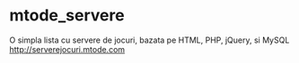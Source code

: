 # mtode_servere
O simpla lista cu servere de jocuri, bazata pe HTML, PHP, jQuery, si MySQL
http://serverejocuri.mtode.com
